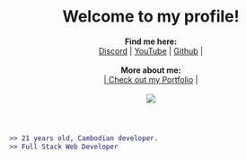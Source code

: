 <h1 align="center">Welcome to my profile!</h1>

<p align="center">
  <b>Find me here:</b><br>
  <a href="https://discord.com/users/452761144583651328">Discord</a> |
  <a href="https://www.youtube.com/channel/UCanlNtOR6BPP6mfvUMDtbEg">YouTube</a> |
  <a href="https://github.com/Vuththana">Github</a> |
  <br><br>
  <b>More about me:</b><br>
  <a href="https://main--portofolia-vuththana.netlify.app/">| Check out my Portfolio</a> |
  <br></br>
  <img src="https://i.pinimg.com/originals/f7/e4/e5/f7e4e55b4a7379e5a238783b8811a119.gif">
  <br><br>
</p>

#
```diff
>> 21 years old, Cambodian developer.
>> Full Stack Web Developer
```
#
